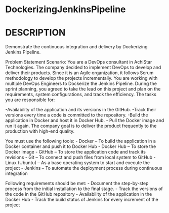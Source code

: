 # DockerizingJenkinsPipeline

# DESCRIPTION

Demonstrate the continuous integration and delivery by Dockerizing Jenkins Pipeline.

Problem Statement Scenario: 
You are a DevOps consultant in AchiStar Technologies. The company decided to implement DevOps to develop and deliver their products. Since it is an Agile organization, it follows Scrum methodology to develop the projects incrementally. You are working with multiple DevOps Engineers to Dockerize the Jenkins Pipeline. During the sprint planning, you agreed to take the lead on this project and plan on the requirements, system configurations, and track the efficiency. The tasks you are responsible for: 
    
-Availability of the application and its versions in the GitHub.
-Track their versions every time a code is committed to the repository.
-Build the application in Docker and host it in Docker Hub.
    - Pull the Docker image and run it again.
The company goal is to deliver the product frequently to the production with high-end quality.


You must use the following tools: 
    - Docker – To build the application in a Docker container and push it to Docker Hub
    - Docker Hub – To store the Docker image
    - GitHub – To store the application code and track its revisions
    - Git – To connect and push files from local system to GitHub
    - Linux (Ubuntu) – As a base operating system to start and execute the project
    - Jenkins – To automate the deployment process during continuous integration


Following requirements should be met:
    - Document the step-by-step process from the initial installation to the final stage.
    - Track the versions of the code in the GitHub repository
    - Availability of the application in the Docker Hub
    - Track the build status of Jenkins for every increment of the project
